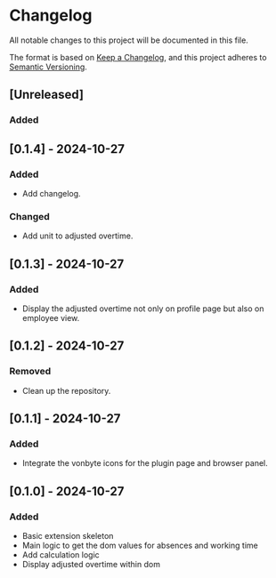 # Changelog

All notable changes to this project will be documented in this file.

The format is based on [Keep a Changelog](https://keepachangelog.com/en/1.1.0/),
and this project adheres to [Semantic Versioning](https://semver.org/spec/v2.0.0.html).

## [Unreleased]

### Added


## [0.1.4] - 2024-10-27

### Added
- Add changelog.

### Changed
- Add unit to adjusted overtime.


## [0.1.3] - 2024-10-27

### Added
- Display the adjusted overtime not only on profile page but also on employee view.

## [0.1.2] - 2024-10-27

### Removed

- Clean up the repository.

## [0.1.1] - 2024-10-27

### Added

- Integrate the vonbyte icons for the plugin page and browser panel.

## [0.1.0] - 2024-10-27

### Added
- Basic extension skeleton
- Main logic to get the dom values for absences and working time
- Add calculation logic
- Display adjusted overtime within dom
